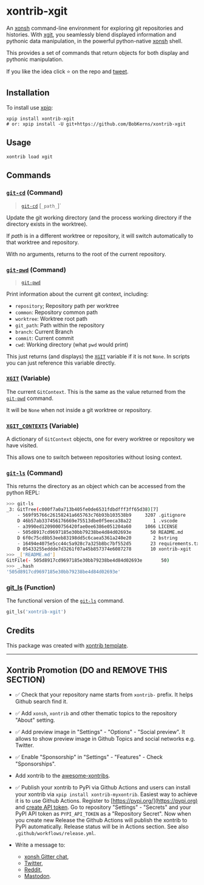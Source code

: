 # xontrib-xgit

An [xonsh](https://xon.sh) command-line environment for exploring git repositories and histories. With [xgit](https://xon.sh/customization.html#updating-xonsh), you seamlessly blend displayed information and pythonic data manipulation, in the powerful python-native [xonsh](https://xon.sh) shell.

This provides a set of commands that return objects for both display and pythonic manipulation.

If you like the idea click ⭐ on the repo and <a href="https://twitter.com/intent/tweet?text=Nice%20xontrib%20for%20the%20xonsh%20shell!&url=https://github.com/BobKerns/xontrib-xgit" target="_blank">tweet</a>.

## Installation

To install use [xpip](https://xon.sh/customization.html#updating-xonsh):

```xsh
xpip install xontrib-xgit
# or: xpip install -U git+https://github.com/BobKerns/xontrib-xgit
```

## Usage

```xsh
xontrib load xgit
```

## Commands

### [`git-cd`](#git-cd-command) (Command)

> [`git-cd`](#git-cd-command) [`_path_`]`

Update the git working directory (and the process working directory if the directory exists in the worktree).

If _path_ is in a different worktree or repository, it will switch automatically to that worktree and repository.

With no arguments, returns to the root of the current repository.

### [`git-pwd`](xgit-pwd-command) (Command)

> [`git-pwd`](xgit-pwd-command)

Print information about the current git context, including:

- `repository`; Repository path per worktree
- `common`: Repository common path
- `worktree`: Worktree root path
- `git_path`: Path within the repository
- `branch`: Current Branch
- `commit`: Current commit
- `cwd`: Working directory (what `pwd` would print)

This just returns (and displays) the [`XGIT`](#xgit-variable) variable if it is not `None`. In scripts you can just reference this variable directly.

### [`XGIT`](#xgit-variable) (Variable)

The current `GitContext`. This is the same as the value returned from the [`git-pwd`](#git-pwd-command) command.

It will be `None` when not inside a git worktree or repository.

### [`XGIT_CONTEXTS`](#xgit_contexts-variable) (Variable)

A dictionary of `GitContext` objects, one for every worktree or repository we have visited.

This allows one to switch between repositories without losing context.

### [`git-ls`](#git-ls-command) (Command)

This returns the directory as an object which can be accessed from the python REPL:

```bash
>>> git-ls
_3: GitTree(c000f7a0a713b405fe0de6531fdbdfff3ff65d38)[7]
    - 569f95766c26158241a665763c76b93b103538b9     3207 .gitignore
    D 46b57ab337456176669e75513dbe0f5eeca38a22        1 .vscode
    - a3990ed1209000756420fae0ee6386e051204a60     1066 LICENSE
    - 505d8917cd9697185e30bb79238be4d84d02693e       50 README.md
    D 6f0c75cd8b53eeb83198dd5c6caea5361a240e20        2 bstring
    - 16494e4075e5cc44c5a928c7a325b8bc7bf552d5       23 requirements.txt
    D 05433255eddde7d3261f07a45b857374e6087278       10 xontrib-xgit
>>> _['README.md']
GitFile(- 505d8917cd9697185e30bb79238be4d84d02693e       50)
>>> _.hash
'505d8917cd9697185e30bb79238be4d84d02693e'
```

### [git_ls](#git_ls-function) (Function)

The functional version of the [`git-ls`](#git-ls-command) command.

```python
git_ls('xontrib-xgit')
```

## Credits

This package was created with [xontrib template](https://github.com/xonsh/xontrib-template).

--------------------

## Xontrib Promotion (DO and REMOVE THIS SECTION)

- ✅ Check that your repository name starts from `xontrib-` prefix. It helps Github search find it.

- ✅ Add `xonsh`, `xontrib` and other thematic topics to the repository "About" setting.

- ✅ Add preview image in "Settings" - "Options" - "Social preview". It allows to show preview image in Github Topics and social networks e.g. Twitter.

- ✅ Enable "Sponsorship" in "Settings" - "Features" - Check "Sponsorships".

- Add xontrib to the [awesome-xontribs](https://github.com/xonsh/awesome-xontribs).

- ✅ Publish your xontrib to PyPi via Github Actions and users can install your xontrib via `xpip install xontrib-myxontrib`. Easiest way to achieve it is to use Github Actions. Register to [https://pypi.org/](https://pypi.org) and [create API token](https://pypi.org/help/#apitoken). Go to repository "Settings" - "Secrets" and your PyPI API token as `PYPI_API_TOKEN` as a "Repository Secret". Now when you create new Release the Github Actions will publish the xontrib to PyPi automatically. Release status will be in Actions section. See also `.github/workflows/release.yml`.

- Write a message to:
  - [xonsh Gitter chat](https://gitter.im/xonsh/xonsh?utm_source=xontrib-template&utm_medium=xontrib-template-promo&utm_campaign=xontrib-template-promo&utm_content=xontrib-template-promo),
  - [Twitter](https://twitter.com/intent/tweet?text=xonsh%20is%20a%20Python-powered,%20cross-platform,%20Unix-gazing%20shell%20language%20and%20command%20prompt.&url=https://github.com/BobKerns/xontrib-xgit),
  - [Reddit](https://www.reddit.com/r/xonsh),
  - [Mastodon](https://mastodon.online/).
